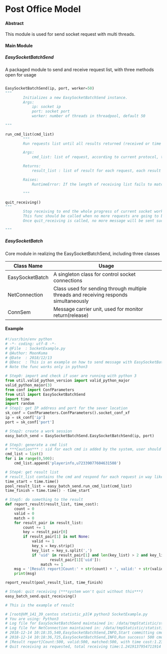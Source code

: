 # Post Office Model

#### Abstract 

This module is used for send socket request with multi threads. 

#### Main Module

##### EasySocketBatchSend

A packaged module to send and receive request list, with three methods open for usage

```python

EasySocketBatchSend(ip, port, worker=50)
"""
        Initializes a new EasySocketBatchSend instance.
        Args:
            ip: socket ip
            port: socket port
            worker: number of threads in threadpool, default 50 
	
"""
```

```python
run_cmd_list(cmd_list)
        """
        Run requests list until all results returned (received or time out)

        Args:
        	cmd_list: list of request, according to current protocol, the full request should be like XXXX, sid\n, yet here only the XXXX part is legal and required, for system will add ,sid\n part automatically.

        Returns:
            result_list : list of result for each request, each result are packed up like [full request, result json], thus the the result list returned looks like [[request1,json1],[requset2,json2],...]

        Raises:
            RuntimeError: If the length of receiving list fails to match the requesting list, or if the func is called after the receiving unit stopped.Error message will be saved in log/socket_log_$datetime$.log

        """
```

```python
quit_receiving()
"""
        Stop receiving to end the whole progress of current socket work.
        This func should be called when no more requests are going to be sent to through current socket connection, or the main progress won't exit
        Once quit_receiving is called, no more message will be sent successfully.

"""
```

##### EasySocketBatch

Core module in realizing the EasySocketBatchSend, including three classes

| Class Name      | Usage                                                        |
| --------------- | ------------------------------------------------------------ |
| EasySocketBatch | A singleton class for control socket connections             |
| NetConnection   | Class used for sending through multiple threads and receiving responds simultaneously |
| ConnSem         | Message carrier unit, used for monitor return(release)       |

#### Example

```python
#!/usr/bin/env python
# -*- coding: utf-8 -*-
# @File  : SocketExample.py
# @Author: MoonKuma
# @Date  : 2018/12/13
# @Desc  : This is an example on how to send message with EasySocketBatchSend.py
# Note the func works only in python3

# Step0: import and check if user are running with python 3
from util.valid_python_version import valid_python_major
valid_python_major(3)
from conf import ConfParameters
from util import EasySocketBatchSend
import time
import random
# Step1: get IP address and port for the sever location
sk_conf = ConfParameters.ConfParameters().socket_conf_xf
ip = sk_conf['ip']
port = sk_conf['port']

# Step2: create a work session
easy_batch_send = EasySocketBatchSend.EasySocketBatchSend(ip, port)

# Step3: generate a cmd list
# ***Caution*** : sid for each cmd is added by the system, user should not add sid, nor \n at the end of each cmd
cmd_list = list()
for i in range(0,500):
    cmd_list.append('playerinfo,u72339077604631508')

# Step4: get result list
# result_list contains the cmd and respond for each request in way like [[cmd1,respond1], [cmd2,respond2]...]
time_start = time.time()
pool_result_list = easy_batch_send.run_cmd_list(cmd_list)
time_finish = time.time() - time_start

# Step5: do something to the result
def report_result(result_list, time_cost):
    count = 0
    valid = 0
    match = 0
    for result_pair in result_list:
        count += 1
        key = result_pair[0]
        if result_pair[1] is not None:
            valid += 1
            key_s = key.strip()
            key_list = key_s.split(',')
            if 'uid' in result_pair[1] and len(key_list) > 2 and key_list[1][key_list[1].find('u') + 1:] == (
                    result_pair[1]['uid']):
                match += 1
    msg = '[Result report]Count:' + str(count) + ', valid:' + str(valid) + ', matched:' + str(match) + ', with time cost:' + str(time_cost)
    print(msg)

report_result(pool_result_list, time_finish)

# Step6: quit receiving (***system won't quit without this***)
easy_batch_send.quit_receiving()

# This is the example of result

# [root@VM_141_39_centos statistic_p3]# python3 SocketExample.py
# You are using: Python3
# Log file for EasySocketBatchSend maintained in: /data/tmpStatistic/statistic_p3/log/socket_log_2018-12-14.log
# Log file for NetConnection maintained in: /data/tmpStatistic/statistic_p3/log/socket_log_2018-12-14.log
# 2018-12-14 10:18:35,540,EasySocketBatchSend,INFO,Start committing cmd to socket local 000.000.0.0:00000 with 50workers.
# 2018-12-14 10:18:36,725,EasySocketBatchSend,INFO,Run success! 500 cmd message is sent,500 was returned
# [Result report]Count:500, valid:500, matched:500, with time cost:1.2304916381835938
# Quit receiving as requested, total receiving time:1.2419137954711914
```